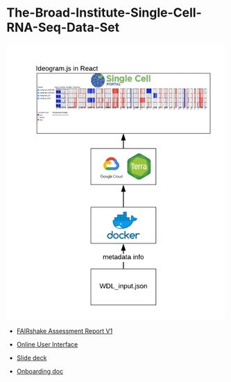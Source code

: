 # The-Broad-Institute-Single-Cell-RNA-Seq-Data-Set

![](https://github.com/NCBI-Hackathons/The-Broad-Institute-Single-Cell-RNA-Seq-Data-Set/blob/master/single-cell-hackathon.png)

* [FAIRshake Assessment Report V1](https://fairshake.cloud/project/77/stats/)

* [Online User Interface](https://broad.io/single-cell-bioit-2019)

* [Slide deck](https://docs.google.com/presentation/d/1_rLk5nQ8HH1nmeTic8R57V-ZJkxs0-Mjkxlr7GQ1dIE/edit?usp=sharing
)

* [Onboarding doc](https://github.com/NCBI-Hackathons/The-Broad-Institute-Single-Cell-RNA-Seq-Data-Set/blob/master/info.md)
